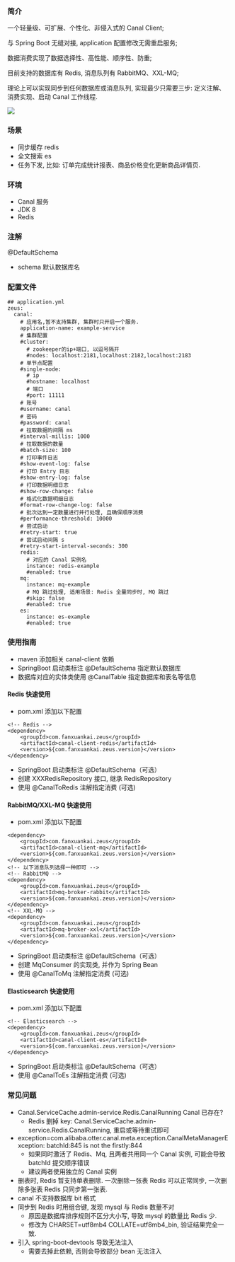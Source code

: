 ### 简介
一个轻量级、可扩展、个性化、非侵入式的 Canal Client;

与 Spring Boot 无缝对接, application 配置修改无需重启服务;

数据消费实现了数据选择性、高性能、顺序性、防重;

目前支持的数据库有 Redis, 消息队列有 RabbitMQ、XXL-MQ;

理论上可以实现同步到任何数据库或消息队列, 实现最少只需要三步: 定义注解、消费实现、启动 Canal 工作线程.

![](http://processon.com/chart_image/5e7d8f17e4b08e4e24428c33.png?_=1589993535902)

### 场景
- 同步缓存 redis
- 全文搜索 es
- 任务下发, 比如: 订单完成统计报表、商品价格变化更新商品详情页.

### 环境
- Canal 服务
- JDK 8
- Redis

### 注解
@DefaultSchema
- schema 默认数据库名

### 配置文件
```
## application.yml
zeus:
  canal:
    # 应用名,暂不支持集群, 集群时只开启一个服务.
    application-name: example-service
    # 集群配置
    #cluster:
      # zookeeper的ip+端口, 以逗号隔开
      #nodes: localhost:2181,localhost:2182,localhost:2183
    # 单节点配置
    #single-node:
      # ip
      #hostname: localhost
      # 端口
      #port: 11111
    # 账号
    #username: canal
    # 密码
    #password: canal
    # 拉取数据的间隔 ms
    #interval-millis: 1000
    # 拉取数据的数量
    #batch-size: 100
    # 打印事件日志
    #show-event-log: false
    # 打印 Entry 日志
    #show-entry-log: false
    # 打印数据明细日志
    #show-row-change: false
    # 格式化数据明细日志
    #format-row-change-log: false
    # 批次达到一定数量进行并行处理, 且确保顺序消费
    #performance-threshold: 10000
    # 尝试启动
    #retry-start: true
    # 尝试启动间隔 s
    #retry-start-interval-seconds: 300
    redis:
      # 对应的 Canal 实例名
      instance: redis-example
      #enabled: true
    mq:
      instance: mq-example
      # MQ 跳过处理, 适用场景: Redis 全量同步时, MQ 跳过
      #skip: false
      #enabled: true
    es:
      instance: es-example
      #enabled: true
```

### 使用指南
- maven 添加相关 canal-client 依赖
- SpringBoot 启动类标注 @DefaultSchema 指定默认数据库
- 数据库对应的实体类使用 @CanalTable 指定数据库和表名等信息

#### Redis 快速使用
- pom.xml 添加以下配置
```
<!-- Redis -->
<dependency>
    <groupId>com.fanxuankai.zeus</groupId>
    <artifactId>canal-client-redis</artifactId>
    <version>${com.fanxuankai.zeus.version}</version>
</dependency>
```
- SpringBoot 启动类标注 @DefaultSchema（可选）
- 创建 XXXRedisRepository 接口, 继承 RedisRepository<XXX>
- 使用 @CanalToRedis 注解指定消费 (可选)

#### RabbitMQ/XXL-MQ 快速使用
- pom.xml 添加以下配置
```
<dependency>
    <groupId>com.fanxuankai.zeus</groupId>
    <artifactId>canal-client-mq</artifactId>
    <version>${com.fanxuankai.zeus.version}</version>
</dependency>
<!-- 以下消息队列选择一种即可 -->
<!-- RabbitMQ -->
<dependency>
    <groupId>com.fanxuankai.zeus</groupId>
    <artifactId>mq-broker-rabbit</artifactId>
    <version>${com.fanxuankai.zeus.version}</version>
</dependency>
<!-- XXL-MQ -->
<dependency>
    <groupId>com.fanxuankai.zeus</groupId>
    <artifactId>mq-broker-xxl</artifactId>
    <version>${com.fanxuankai.zeus.version}</version>
</dependency>
```
- SpringBoot 启动类标注 @DefaultSchema（可选）
- 创建 MqConsumer<XXX> 的实现类, 并作为 Spring Bean
- 使用 @CanalToMq 注解指定消费 (可选)

#### Elasticsearch 快速使用
- pom.xml 添加以下配置
```
<!-- Elasticsearch -->
<dependency>
    <groupId>com.fanxuankai.zeus</groupId>
    <artifactId>canal-client-es</artifactId>
    <version>${com.fanxuankai.zeus.version}</version>
</dependency>
```
- SpringBoot 启动类标注 @DefaultSchema（可选）
- 使用 @CanalToEs 注解指定消费 (可选)

### 常见问题
- Canal.ServiceCache.admin-service.Redis.CanalRunning Canal 已存在?
    - Redis 删掉 key: Canal.ServiceCache.admin-service.Redis.CanalRunning, 重启或等待重试即可
- exception=com.alibaba.otter.canal.meta.exception.CanalMetaManagerException: batchId:845 is not the firstly:844
    - 如果同时激活了 Redis、Mq, 且两者共用同一个 Canal 实例, 可能会导致 batchId 提交顺序错误
    - 建议两者使用独立的 Canal 实例 
- 删表时, Redis 暂支持单表删除.
 一次删除一张表 Redis 可以正常同步, 一次删除多张表 Redis 只同步第一张表.
- canal 不支持数据库 bit 格式
- 同步到 Redis 时用组合键, 发现 mysql 与 Redis 数量不对
    - 原因是数据库排序规则不区分大小写, 导致 mysql 的数量比 Redis 少.
    - 修改为 CHARSET=utf8mb4 COLLATE=utf8mb4_bin, 验证结果完全一致.
- 引入 spring-boot-devtools 导致无法注入
    - 需要去掉此依赖, 否则会导致部分 bean 无法注入  